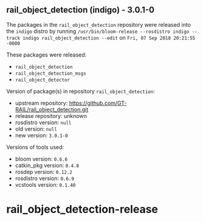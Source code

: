 ## rail_object_detection (indigo) - 3.0.1-0

The packages in the `rail_object_detection` repository were released into the `indigo` distro by running `/usr/bin/bloom-release --rosdistro indigo --track indigo rail_object_detection --edit` on `Fri, 07 Sep 2018 20:21:55 -0000`

These packages were released:
- `rail_object_detection`
- `rail_object_detection_msgs`
- `rail_object_detector`

Version of package(s) in repository `rail_object_detection`:

- upstream repository: https://github.com/GT-RAIL/rail_object_detection.git
- release repository: unknown
- rosdistro version: `null`
- old version: `null`
- new version: `3.0.1-0`

Versions of tools used:

- bloom version: `0.6.6`
- catkin_pkg version: `0.4.8`
- rosdep version: `0.12.2`
- rosdistro version: `0.6.9`
- vcstools version: `0.1.40`


# rail_object_detection-release